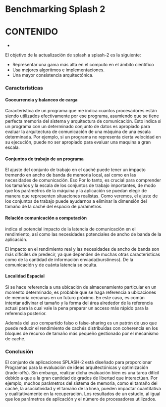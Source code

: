 # Benchmarking Splash 2

# CONTENIDO

* [](#id1)

El objetivo de la actualización de splash a splash-2 es la siguiente:

* Representar una gama más alta en el computo en el ámbito científico
* Usa mejores algoritmos e implementaciones.
* Una mayor consistencia arquitectónica. 

### Características 

#### Coocurrencia y balanceo de carga

Característica de un programa que me indica cuantos procesadores están siendo utilizados efectivamente por ese programa, 
asumiendo que se tiene perfecta memoria del sistema y arquitectura de comunicación.
Esto indica si un programa con un determinado conjunto de datos es apropiado para evaluar la arquitectura
de comunicación de una máquina de una escala determinada. Por ejemplo, si un
programa no representa cierta velocidad en su ejecución, puede no ser apropiado para evaluar una maquina a gran escala.
  
#### Conjuntos de trabajo de un programa

El ajuste del conjunto de trabajo en el caché puede tener un impacto tremendo en
ancho de banda de memoria local, así como en las necesidades de comunicación. Eso
Por lo tanto, es crucial para comprender los tamaños y la escala de los conjuntos de trabajo importantes, de modo que los parámetros de la máquina y la aplicación se puedan elegir de manera que representen situaciones realistas.
Como veremos, el ajuste de los conjuntos de trabajo puede ayudarnos a eliminar la
dimensión del tamaño de la caché del espacio de parámetros.

#### Relación comunicación a computación 


indica el potencial impacto de la latencia de comunicación en el rendimiento, así como las necesidades potenciales de ancho de banda de la aplicación.

El impacto en el rendimiento real y las necesidades de ancho de banda son más difíciles de predecir, ya que dependen de muchas otras características como de la cantidad de información enviada(burstiness).
De la comunicación y de cuánta latencia se oculta.




#### Localidad Espacial 

Si se hace referencia a una ubicación de almacenamiento particular en un momento determinado,
es probable que se haga referencia a ubicaciones de memoria cercanas en un futuro próximo. 
En este caso, es común intentar adivinar el tamaño y la forma del área alrededor de
la referencia actual para la cual vale la pena preparar un acceso más rápido para la referencia posterior.

Además del uso compartido falso o false-sharing es un patrón de uso que puede reducir el rendimiento de cachés distribuidas 
  con coherencia en los bloques de recurso de tamaño más pequeño gestionado por el mecanismo de caché.
  
  
  
### Conclusión 
El conjunto de aplicaciones SPLASH-2 está diseñado para proporcionar
Programas para la evaluación de ideas arquitectónicas y optimización (trade-offs).
Sin embargo, realizar dicha evaluación bien es una tarea difícil debido a que
a la gran cantidad de grados de libertad que interactúan. Por ejemplo,
muchos parámetros del sistema de memoria, como el tamaño del caché, la asociatividad y el tamaño de la línea, pueden impactar cuantitativa y cualitativamente en la recuperación.
Los resultados de un estudio, al igual que los parámetros de aplicación y el número de procesadores utilizados.
